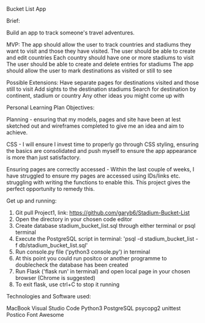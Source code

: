 Bucket List App

Brief:

Build an app to track someone's travel adventures. 

MVP:
The app should allow the user to track countries and stadiums they want to visit and those they have visited.
The user should be able to create and edit countries
Each country should have one or more stadiums to visit
The user should be able to create and delete entries for stadiums
The app should allow the user to mark destinations as visited or still to see

Possible Extensions:
Have separate pages for destinations visited and those still to visit
Add sights to the destination stadiums 
Search for destination by continent, stadium or country
Any other ideas you might come up with

Personal Learning Plan Objectives:

Planning - ensuring that my models, pages and site have been at lest sketched out and wireframes completed to give me an idea and aim to achieve. 

CSS - I will ensure I invest time to properly go through CSS styling, ensuring the basics are consolidated and push myself to ensure the app appearance is more than just satisfactory. 

Ensuring pages are correctly accessed - Within the last couple of weeks, I have struggled to ensure my pages are accessed using IDs/links etc. struggling with writing the functions to enable this. This project gives the perfect opportunity to remedy this. 

Get up and running:

1. Git pull Project1, link: https://github.com/garyb6/Stadium-Bucket-List 
2. Open the directory in your chosen code editor
3. Create database stadium_bucket_list.sql through either terminal or psql terminal
4. Execute the PostgreSQL script in terminal: 'psql -d stadium_bucket_list -f db/stadium_bucket_list.sql'
5. Run console.py file ('python3 console.py') in terminal
6. At this point you could run positco or another programme to doublecheck the database has been created
7. Run Flask ('flask run' in terminal) and open local page in your chosen browser (Chrome is suggested)
8. To exit flask, use ctrl+C to stop it running

Technologies and Software used:

MacBook
Visual Studio Code
Python3
PostgreSQL
psycopg2
unittest
Postico
Font Awesome
